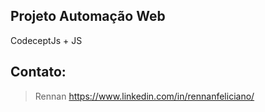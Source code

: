 ## Projeto Automação Web
CodeceptJs + JS
## Contato:
> Rennan 
https://www.linkedin.com/in/rennanfeliciano/
